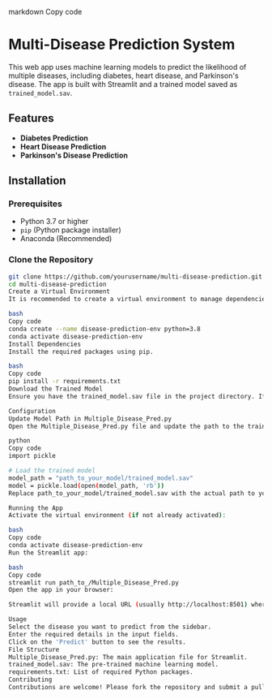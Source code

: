 markdown
Copy code
# Multi-Disease Prediction System

This web app uses machine learning models to predict the likelihood of multiple diseases, including diabetes, heart disease, and Parkinson's disease. The app is built with Streamlit and a trained model saved as `trained_model.sav`.

## Features

- **Diabetes Prediction**
- **Heart Disease Prediction**
- **Parkinson's Disease Prediction**

## Installation

### Prerequisites

- Python 3.7 or higher
- `pip` (Python package installer)
- Anaconda (Recommended)

### Clone the Repository

```bash
git clone https://github.com/yourusername/multi-disease-prediction.git
cd multi-disease-prediction
Create a Virtual Environment
It is recommended to create a virtual environment to manage dependencies.

bash
Copy code
conda create --name disease-prediction-env python=3.8
conda activate disease-prediction-env
Install Dependencies
Install the required packages using pip.

bash
Copy code
pip install -r requirements.txt
Download the Trained Model
Ensure you have the trained_model.sav file in the project directory. If not, download it from here.

Configuration
Update Model Path in Multiple_Disease_Pred.py
Open the Multiple_Disease_Pred.py file and update the path to the trained model file. Change the variable that loads the model to the correct path.

python
Copy code
import pickle

# Load the trained model
model_path = "path_to_your_model/trained_model.sav"
model = pickle.load(open(model_path, 'rb'))
Replace path_to_your_model/trained_model.sav with the actual path to your trained_model.sav file.

Running the App
Activate the virtual environment (if not already activated):

bash
Copy code
conda activate disease-prediction-env
Run the Streamlit app:

bash
Copy code
streamlit run path_to_/Multiple_Disease_Pred.py
Open the app in your browser:

Streamlit will provide a local URL (usually http://localhost:8501) where you can interact with the web app.

Usage
Select the disease you want to predict from the sidebar.
Enter the required details in the input fields.
Click on the 'Predict' button to see the results.
File Structure
Multiple_Disease_Pred.py: The main application file for Streamlit.
trained_model.sav: The pre-trained machine learning model.
requirements.txt: List of required Python packages.
Contributing
Contributions are welcome! Please fork the repository and submit a pull request.

